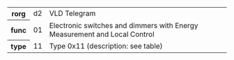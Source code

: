 <table>
    <tr>
      <th>rorg</th>
      <td>d2</td>
      <td>VLD Telegram</td>
    </tr>
    <tr>
      <th>func</th>
      <td>01</td>
      <td>Electronic switches and dimmers with Energy Measurement and Local Control</td>
    </tr>
    <tr>
      <th>type</th>
      <td>11</td>
      <td>Type 0x11 (description: see table)</td>
    </tr>
  </table>